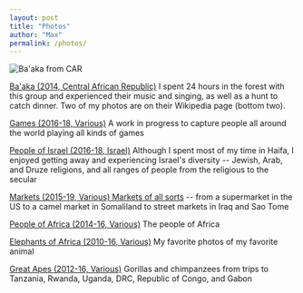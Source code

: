 ```yaml
---
layout: post
title: "Photos"
author: "Max"
permalink: /photos/
---
```


![Ba'aka from CAR](https://lh3.googleusercontent.com/tsCCzJVLMGM-jTM7BsY0u96Qw2ychEGQpJoAiggl6ornFnq1o8jLTNcsjexgewrEQ1351rA4AVy3WcSzbJMUwgBYwBIFyck08yxmvYp8I-TuwWdB0VTzp6CPW9HhVGLAO7FMpdqmmvk=w2400 "Ba'aka from Central African Republic")

[Ba'aka (2014, Central African Republic)](https://photos.app.goo.gl/BKAU2rGxGvfHs1s46) I spent 24 hours in the forest with this group and experienced their music and singing, as well as a hunt to catch dinner. Two of my photos are on their Wikipedia page (bottom two). 

[Games (2016-18, Various)](https://photos.app.goo.gl/EqaiygLuEvEPZWM76) A work in progress to capture people all around the world playing all kinds of games

[People of Israel (2016-18, Israel)](https://photos.app.goo.gl/hgP75KAT5t6zVRUn8) Although I spent most of my time in Haifa, I enjoyed getting away and experiencing Israel's diversity -- Jewish, Arab, and Druze religions, and all ranges of people from the religious to the secular

[Markets (2015-19, Various) Markets of all sorts](https://photos.app.goo.gl/tSnaRcd44ykj3S26A) -- from a supermarket in the US to a camel market in Somaliland to street markets in Iraq and Sao Tome

[People of Africa (2014-16, Various)](https://photos.app.goo.gl/vCoJw632WH7P7W589) The people of Africa

[Elephants of Africa (2010-16, Various)](https://photos.app.goo.gl/CAPAfRpdPFeEfVJW6) My favorite photos of my favorite animal

[Great Apes (2012-16, Various)](https://photos.app.goo.gl/XDRxTtTdRwdK58eJ8) Gorillas and chimpanzees from trips to Tanzania, Rwanda, Uganda, DRC, Republic of Congo, and Gabon
